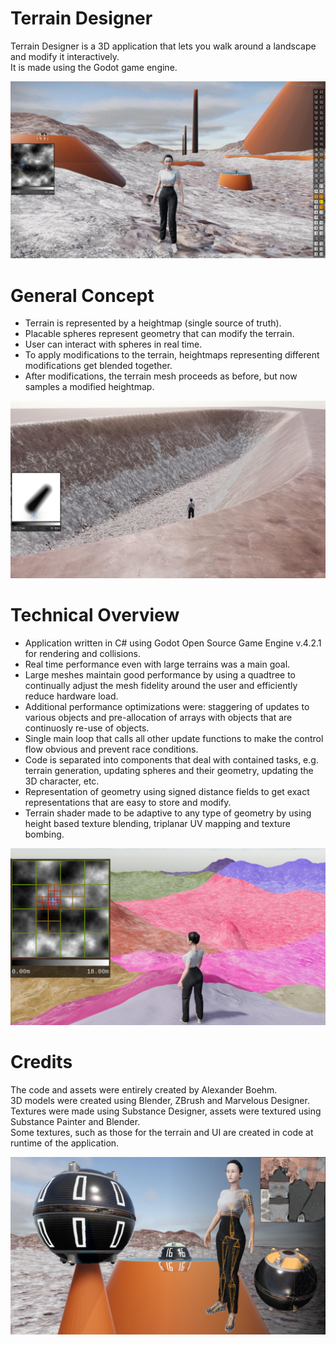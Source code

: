 # Terrain Designer

Terrain Designer is a 3D application that lets you walk around a landscape and modify it interactively.<br />
It is made using the Godot game engine.<br />

![Terrain Designer](./readmeImages/readmeMain.jpg)


# General Concept

- Terrain is represented by a heightmap (single source of truth).
- Placable spheres represent geometry that can modify the terrain.
- User can interact with spheres in real time.
- To apply modifications to the terrain, heightmaps representing different modifications get blended together.
- After modifications, the terrain mesh proceeds as before, but now samples a modified heightmap.

![General Concept](./readmeImages/readmeConcept.jpg)


# Technical Overview

- Application written in C# using Godot Open Source Game Engine v.4.2.1 for rendering and collisions.
- Real time performance even with large terrains was a main goal.
- Large meshes maintain good performance by using a quadtree to continually adjust the mesh fidelity around the user and efficiently reduce hardware load.
- Additional performance optimizations were: staggering of updates to various objects and pre-allocation of arrays with objects that are continuosly re-use of objects.
- Single main loop that calls all other update functions to make the control flow obvious and prevent race conditions.
- Code is separated into components that deal with contained tasks, e.g. terrain generation, updating spheres and their geometry, updating the 3D character, etc.
- Representation of geometry using signed distance fields to get exact representations that are easy to store and modify.
- Terrain shader made to be adaptive to any type of geometry by using height based texture blending, triplanar UV mapping and texture bombing.

![Technical Overview](./readmeImages/readmeTechnical.jpg)


# Credits

The code and assets were entirely created by Alexander Boehm.<br />
3D models were created using Blender, ZBrush and Marvelous Designer.<br />
Textures were made using Substance Designer, assets were textured using Substance Painter and Blender.<br />
Some textures, such as those for the terrain and UI are created in code at runtime of the application.<br />

![Assets](./readmeImages/readmeAssets.jpg)
